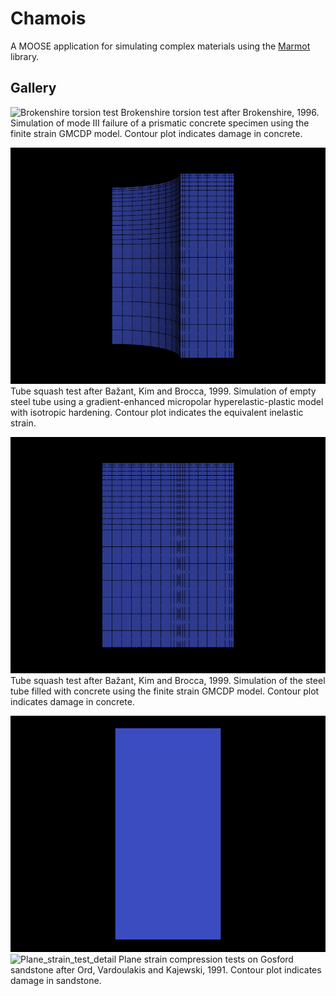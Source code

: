 Chamois
=====

A MOOSE application for simulating complex materials using the [Marmot](https://github.com/MAteRialMOdelingToolbox/marmot) library.

## Gallery

![Brokenshire torsion test](share/brokenshire_animation.gif)
Brokenshire torsion test after Brokenshire, 1996.
Simulation of mode III failure of a prismatic concrete specimen using the finite strain GMCDP model.
Contour plot indicates damage in concrete.

![Tube_squash test](share/tube.gif)
Tube squash test after Bažant, Kim and Brocca, 1999.
Simulation of empty steel tube using a gradient-enhanced micropolar hyperelastic-plastic model with isotropic hardening.
Contour plot indicates the equivalent inelastic strain.

![Concrete_tube test](share/concrete_tube.gif)
Tube squash test after Bažant, Kim and Brocca, 1999.
Simulation of the steel tube filled with concrete using the finite strain GMCDP model.
Contour plot indicates damage in concrete.

![Plane_strain_test_full](share/gosford_full.gif)
![Plane_strain_test_detail](share/gosford_detail.gif)
Plane strain compression tests on Gosford sandstone after Ord, Vardoulakis and Kajewski, 1991.
Contour plot indicates damage in sandstone.
